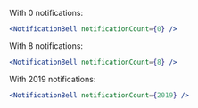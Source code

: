 With 0 notifications:
```jsx
<NotificationBell notificationCount={0} />
```

With 8 notifications:
```jsx
<NotificationBell notificationCount={8} />
```

With 2019 notifications:
```jsx
<NotificationBell notificationCount={2019} />
```
